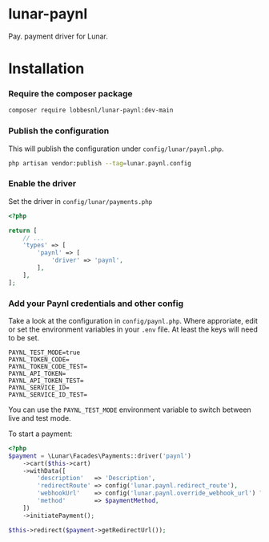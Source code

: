 # lunar-paynl
Pay. payment driver for Lunar.

# Installation

### Require the composer package

```sh
composer require lobbesnl/lunar-paynl:dev-main
```

### Publish the configuration

This will publish the configuration under `config/lunar/paynl.php`.

```bash
php artisan vendor:publish --tag=lunar.paynl.config
```

### Enable the driver

Set the driver in `config/lunar/payments.php`

```php
<?php

return [
    // ...
    'types' => [
        'paynl' => [
            'driver' => 'paynl',
        ],
    ],
];
```

### Add your Paynl credentials and other config

Take a look at the configuration in `config/paynl.php`. Where approriate, edit or set the environment variables in your `.env` file. At least the keys will need to be set.

```dotenv
PAYNL_TEST_MODE=true
PAYNL_TOKEN_CODE=
PAYNL_TOKEN_CODE_TEST=
PAYNL_API_TOKEN=
PAYNL_API_TOKEN_TEST=
PAYNL_SERVICE_ID=
PAYNL_SERVICE_ID_TEST=
```

You can use the `PAYNL_TEST_MODE` environment variable to switch between live and test mode.


To start a payment:
```php
<?php
$payment = \Lunar\Facades\Payments::driver('paynl')
    ->cart($this->cart)
    ->withData([
        'description'   => 'Description',
        'redirectRoute' => config('lunar.paynl.redirect_route'),
        'webhookUrl'    => config('lunar.paynl.override_webhook_url') ?: route(config('lunar.paynl.webhook_route')),
        'method'        => $paymentMethod,
    ])
    ->initiatePayment();

$this->redirect($payment->getRedirectUrl());
```
